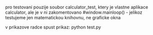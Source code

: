 pro testovani pouzije soubor calculator_test, ktery je vlastne aplikace calculator, ale je v ni zakomentovano #window.mainloop() - jelikoz testujeme jen matematickou knihovnu, ne graficke okna

v prikazove radce spust prikaz:
python test.py